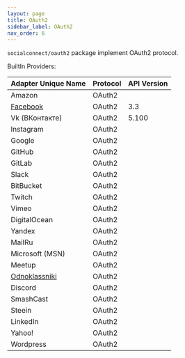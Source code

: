 ```yaml
---
layout: page
title: OAuth2
sidebar_label: OAuth2
nav_order: 6
---
```


`socialconnect/oauth2` package implement OAuth2 protocol.

BuiltIn Providers:

| Adapter Unique Name             | Protocol         | API Version  |
|---------------------------------|------------------|--------------|
| Amazon                          | OAuth2           |              |
| [Facebook](#facebook)           | OAuth2           | 3.3          |
| Vk (ВКонтакте)                  | OAuth2           | 5.100        |
| Instagram                       | OAuth2           |              |
| Google                          | OAuth2           |              |
| GitHub                          | OAuth2           |              |
| GitLab                          | OAuth2           |              |
| Slack                           | OAuth2           |              |
| BitBucket                       | OAuth2           |              |
| Twitch                          | OAuth2           |              |
| Vimeo                           | OAuth2           |              |
| DigitalOcean                    | OAuth2           |              |
| Yandex                          | OAuth2           |              |
| MailRu                          | OAuth2           |              |
| Microsoft (MSN)                 | OAuth2           |              |
| Meetup                          | OAuth2           |              |
| [Odnoklassniki](#odnoklassniki) | OAuth2           |              |
| Discord                         | OAuth2           |              |
| SmashCast                       | OAuth2           |              |
| Steein                          | OAuth2           |              |
| LinkedIn                        | OAuth2           |              |
| Yahoo!                          | OAuth2           |              |
| Wordpress                       | OAuth2           |              |
